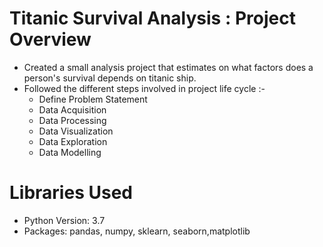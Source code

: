 # Titanic Survival Analysis : Project Overview
* Created a small analysis project that estimates on what factors does a person's survival depends on titanic ship.
* Followed the different steps involved in project life cycle :-
  * Define Problem Statement
  * Data Acquisition
  * Data Processing
  * Data Visualization
  * Data Exploration
  * Data Modelling

# Libraries Used
* Python Version: 3.7
* Packages: pandas, numpy, sklearn, seaborn,matplotlib
